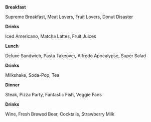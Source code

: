 <html>
  <body>
    <title> Kylie's Kafe! </title>
  <br> 
    <div style="color" #fcb103; padding: 20px; border-style:solid; border-width: 5px; margin:20px>
<p><strong>Breakfast</strong></p>
    <p> Supreme Breakfast,
    Meat Lovers, Fruit Lovers, Donut Disaster</p>
<p><strong>Drinks</strong></p> </div>
<p>Iced Americano, Matcha Lattes, Fruit Juices</p>
   <div style="color" #03fc84; padding: 20px; border-style:solid; border-width:5px; margin:20px> 
<p><strong>Lunch</strong></p> 
<p>Deluxe Sandwich, Pasta Takeover, Alfredo Apocalypse, Super Salad</p>
<p><strong>Drinks</strong></p>
<p>Milkshake, Soda-Pop, Tea</p> </div>
<div style="color" #8b2ad1; padding: 20px; border-style:solid; border-width:5px margin:20px>
<p><strong>Dinner</strong></p>
<p>Steak, Pizza Party, Fantastic Fish, Veggie Fans </p>
<p><strong>Drinks</strong></p>
<p>Wine, Fresh Brewed Beer, Cocktails, Strawberry Milk</p> </div>
  </body>
</html>

